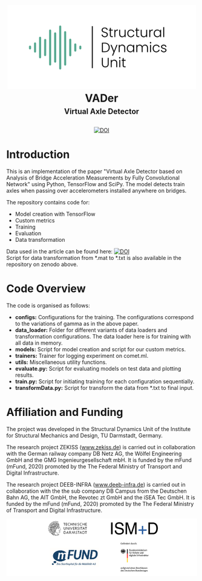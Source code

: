 <!-- LOGO AND TITLE-->
<!-- <p align="right"><img src="https://github.com/ISMD-TU-Darmstadt/VADer/blob/main/utils/img/sdu-color-transparent.png" alt="Logo" width="80" height="80"></p> -->

<h1 align="center">
  <img src="https://github.com/ISMD-TU-Darmstadt/VADer/blob/main/utils/img/sdu-color-transparent.png" alt="SDU" width="500">
  <br>
  <b>VADer</b>
  <br>
  <sub><sup>Virtual Axle Detector</sup></sub>
  <br>
</h1>

<p align="center">
   <a href="https://zenodo.org/badge/latestdoi/505931268"><img src="https://zenodo.org/badge/505931268.svg" alt="DOI"></a>
</p>

# Introduction
This is an implementation of the paper "Virtual Axle Detector based on Analysis of Bridge Acceleration Measurements by Fully Convolutional Network" using Python, TensorFlow and SciPy. The model detects train axles when passing over accelerometers installed anywhere on bridges.

The repository contains code for:
- Model creation with TensorFlow
- Custom metrics
- Training
- Evaluation 
- Data transformation

Data used in the article can be found here: <a href="https://doi.org/10.5281/zenodo.6782319"><img src="https://zenodo.org/badge/DOI/10.5281/zenodo.6782319.svg" alt="DOI"></a>  <br>
Script for data transformation from *.mat to *.txt is also available in the repository on zenodo above.

# Code Overview
The code is organised as follows:
- **configs:** Configurations for the training. The configurations correspond to the variations of gamma as in the above paper.
- **data_loader:** Folder for different variants of data loaders and transformation configurations. The data loader here is for training with all data in memory.
- **models:** Script for model creation and script for our custom metrics.
- **trainers:** Trainer for logging experiment on comet.ml.
- **utils:** Miscellaneous utility functions.
- **evaluate.py:** Script for evaluating models on test data and plotting results.
- **train.py:** Script for initiating training for each configuration sequentially.
- **transformData.py:** Script for transform the data from *.txt to final input.

# Affiliation and Funding
The project was developed in the Structural Dynamics Unit of the Institute for Structural Mechanics and Design, TU Darmstadt, Germany.

The research project ZEKISS (www.zekiss.de) is carried out in collaboration with the German railway company DB Netz AG, the Wölfel Engineering GmbH and the GMG Ingenieurgesellschaft mbH. It is funded by the mFund (mFund, 2020) promoted by the The Federal Ministry of Transport and Digital Infrastructure.

The research project DEEB-INFRA (www.deeb-infra.de) is carried out in collaboration with the the sub company DB Campus from the Deutschen Bahn AG, the AIT GmbH, the Revotec zt GmbH and the iSEA Tec GmbH. It is funded by the mFund (mFund, 2020) promoted by the The Federal Ministry of Transport and Digital Infrastructure.

<div style="background-color: white" align="center">
    <img align="center" src="https://github.com/ISMD-TU-Darmstadt/VADer/blob/main/utils/img/tud_logo.jpg" alt="TU Darmstadt" width="130" hspace="20"/>
    <img align="center" src="https://github.com/ISMD-TU-Darmstadt/VADer/blob/main/utils/img/Logo%20ISM%2BD%20Bildmarke.png" alt="ISMD" width="130" hspace="20"/>
    <img align="center" src="https://github.com/ISMD-TU-Darmstadt/VADer/blob/main/utils/img/mFUND.JPG" alt="mFUND" width="130" hspace="20"/>
    <img align="center" src="https://github.com/ISMD-TU-Darmstadt/VADer/blob/main/utils/img/BMVI_Fz_2017_Office_Farbe_de.png" alt="BMVI" width="100" hspace="20"/>
</div>
